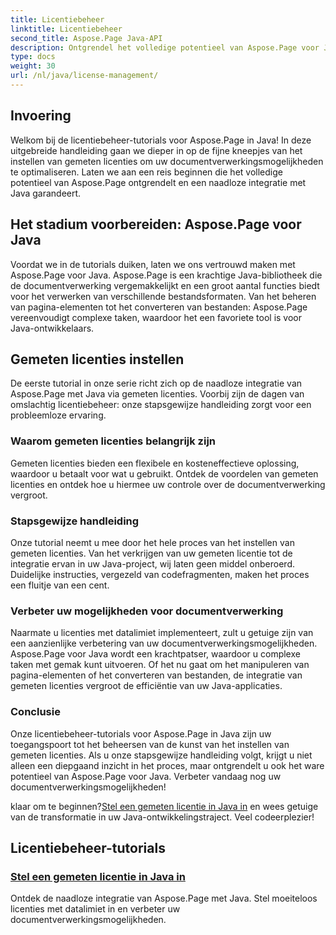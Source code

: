 ```yaml
---
title: Licentiebeheer
linktitle: Licentiebeheer
second_title: Aspose.Page Java-API
description: Ontgrendel het volledige potentieel van Aspose.Page voor Java met onze licentiebeheer-tutorials. Stel naadloos licenties met datalimiet in om de mogelijkheden voor documentverwerking te vergroten.
type: docs
weight: 30
url: /nl/java/license-management/
---
```

## Invoering

Welkom bij de licentiebeheer-tutorials voor Aspose.Page in Java! In deze uitgebreide handleiding gaan we dieper in op de fijne kneepjes van het instellen van gemeten licenties om uw documentverwerkingsmogelijkheden te optimaliseren. Laten we aan een reis beginnen die het volledige potentieel van Aspose.Page ontgrendelt en een naadloze integratie met Java garandeert.

## Het stadium voorbereiden: Aspose.Page voor Java

Voordat we in de tutorials duiken, laten we ons vertrouwd maken met Aspose.Page voor Java. Aspose.Page is een krachtige Java-bibliotheek die de documentverwerking vergemakkelijkt en een groot aantal functies biedt voor het verwerken van verschillende bestandsformaten. Van het beheren van pagina-elementen tot het converteren van bestanden: Aspose.Page vereenvoudigt complexe taken, waardoor het een favoriete tool is voor Java-ontwikkelaars.

## Gemeten licenties instellen

De eerste tutorial in onze serie richt zich op de naadloze integratie van Aspose.Page met Java via gemeten licenties. Voorbij zijn de dagen van omslachtig licentiebeheer: onze stapsgewijze handleiding zorgt voor een probleemloze ervaring.

### Waarom gemeten licenties belangrijk zijn

Gemeten licenties bieden een flexibele en kosteneffectieve oplossing, waardoor u betaalt voor wat u gebruikt. Ontdek de voordelen van gemeten licenties en ontdek hoe u hiermee uw controle over de documentverwerking vergroot.

### Stapsgewijze handleiding

Onze tutorial neemt u mee door het hele proces van het instellen van gemeten licenties. Van het verkrijgen van uw gemeten licentie tot de integratie ervan in uw Java-project, wij laten geen middel onberoerd. Duidelijke instructies, vergezeld van codefragmenten, maken het proces een fluitje van een cent.

### Verbeter uw mogelijkheden voor documentverwerking

Naarmate u licenties met datalimiet implementeert, zult u getuige zijn van een aanzienlijke verbetering van uw documentverwerkingsmogelijkheden. Aspose.Page voor Java wordt een krachtpatser, waardoor u complexe taken met gemak kunt uitvoeren. Of het nu gaat om het manipuleren van pagina-elementen of het converteren van bestanden, de integratie van gemeten licenties vergroot de efficiëntie van uw Java-applicaties.

### Conclusie

Onze licentiebeheer-tutorials voor Aspose.Page in Java zijn uw toegangspoort tot het beheersen van de kunst van het instellen van gemeten licenties. Als u onze stapsgewijze handleiding volgt, krijgt u niet alleen een diepgaand inzicht in het proces, maar ontgrendelt u ook het ware potentieel van Aspose.Page voor Java. Verbeter vandaag nog uw documentverwerkingsmogelijkheden!

 klaar om te beginnen?[Stel een gemeten licentie in Java in](./set-metered-license/) en wees getuige van de transformatie in uw Java-ontwikkelingstraject. Veel codeerplezier!
## Licentiebeheer-tutorials
### [Stel een gemeten licentie in Java in](./set-metered-license/)
Ontdek de naadloze integratie van Aspose.Page met Java. Stel moeiteloos licenties met datalimiet in en verbeter uw documentverwerkingsmogelijkheden.